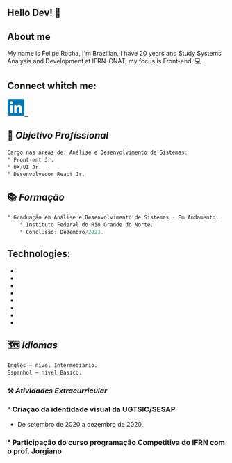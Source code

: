 ## Hello Dev! 👋
## About me
My name is Felipe Rocha, I'm Brazilian, I have 20 years and Study Systems Analysis and Development at IFRN-CNAT, my focus is Front-end. 💻
## Connect whitch me:
<a href="https://www.linkedin.com/in/felipe-rocha-2704051b6/">    <img width="40" src="https://raw.githubusercontent.com/devicons/devicon/master/icons/linkedin/linkedin-original.svg" alt="">
</a>
<a href="https://www.instagram.com/programmingtheworld.py/"> <img width="40" src="https://th.bing.com/th/id/R1c4afc1e38fa2de56562b3582742d1bb?rik=XGf13%2bPqzH%2biWg&pid=ImgRaw" alt=""> </a>
<a href="https://www.youtube.com/channel/UCfePZXbzrkqg3xBsyDCMfzw"> <img width="40" src="https://th.bing.com/th/id/R77208524214ac2b0b957bf7afa4f7f04?rik=4Zd7%2bVoFAOwZEQ&pid=ImgRaw" alt=""> </a>

## 🎯 _Objetivo Profissional_
```R
Cargo nas áreas de: Análise e Desenvolvimento de Sistemas:
° Front-ent Jr.
° UX/UI Jr.
° Desenvolvedor React Jr.
```

## 📚 _Formação_
```R
° Graduação em Análise e Desenvolvimento de Sistemas - Em Andamento.
    ° Instituto Federal do Rio Grande do Norte.
    ° Conclusão: Dezembro/2023.
```

## Technologies:
<ul> <li><img width="40" src="https://img2.gratispng.com/20180810/fvl/kisspng-javascript-comment-html-logo-international-confere-amp-quot-need-page-amp-quot-5b6d61dfbbdf29.2420070415338951357695.jpg" alt=""> </li> <li><img width="40" src="https://w7.pngwing.com/pngs/235/872/png-transparent-react-computer-icons-redux-javascript-others-logo-symmetry-nodejs-thumbnail.png" alt="">  <li><img width="40" src="https://3.bp.blogspot.com/-oRSUw_TmO9o/XIb61m88fcI/AAAAAAAAIq0/vnxl2zzsXEQsnHI2fH4GjKu_ZT0urRo4wCK4BGAYYCw/s1600/icon%2Bcss%2B3.png" alt=""> </li> <li><img width="40" src="https://cdn-icons-png.flaticon.com/512/919/919827.png" alt=""> </li> <li><img width="40" src="https://i.pinimg.com/originals/13/a8/94/13a89487b6a28c9fd6fee57cf6bc5e2c.png" alt=""></li> <li><img width="40" src="https://cdn3.iconfinder.com/data/icons/logos-and-brands-adobe/512/267_Python-512.png" alt=""> </li> <li><img width="40" src="https://cdn.iconscout.com/icon/free/png-256/django-2-282855.png" alt=""> </li> <li><img width="40" src="https://encrypted-tbn0.gstatic.com/images?q=tbn:ANd9GcQiXQkqjZJ6NHpMb1tr2oRYFlY1dfJsnexTAaeZaRsM13qKX_O5ZJ_qly1BKrA_r8_cxbo&usqp=CAU" alt=""> </li>    </ul>

## 🗺 _Idiomas_
```R
Inglês – nível Intermediário.
Espanhol – nível Básico.
```

### ⚒ _Atividades Extracurricular_

### ° Criação da identidade visual da UGTSIC/SESAP
- De setembro de 2020 a dezembro de 2020.

### ° Participação do curso programação Competitiva do IFRN com o prof. Jorgiano


